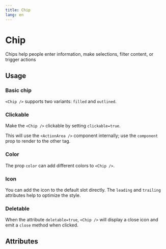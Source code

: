 ```yaml
---
title: Chip
lang: en
---
```


<script setup lang="ts">
  import props from "../../../example/chip/description/en-props.ts";
</script>

# Chip

Chips help people enter information, make selections, filter content, or trigger actions


## Usage

### Basic chip

`<Chip />` supports two variants: `filled` and `outlined`.
<demo src="../../../example/chip/basic.vue" preview="[2-5]" />

### Clickable
Make the `<Chip />` clickable by setting `clickable=true`.

This will use the `<ActionArea />` component internally; use the `component` prop to render to the other tag.
<demo src="../../../example/chip/clickable.vue"  preview="[2, 3]" />

### Color

The prop `color` can add different colors to `<Chip />`.
<demo src="../../../example/chip/color.vue" />

### Icon

You can add the icon to the default slot directly. The `leading` and `trailing` attributes help to optimize the style.
<demo src="../../../example/chip/icon.vue"  preview="[6-13]"  />

### Deletable

When the attribute `deletable=true`, `<Chip />` will display a close icon and emit a `close` method when clicked.
<demo src="../../../example/chip/deletable.vue" />


## Attributes

<data-table type="props" lang="en" :data="props" />
